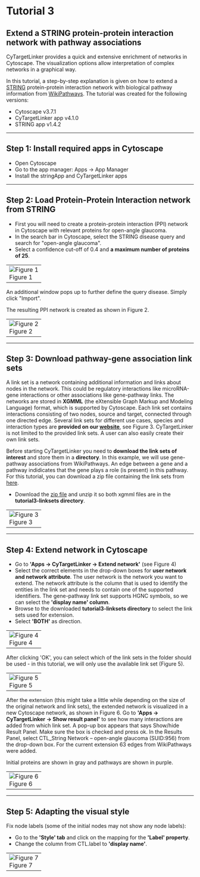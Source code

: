 # Tutorial 3
## Extend a STRING protein-protein interaction network with pathway associations

CyTargetLinker provides a quick and extensive enrichment of networks in Cytoscape. The visualization options allow interpretation of complex networks in a graphical way.

In this tutorial, a step-by-step explanation is given on how to extend a [STRING](https://string-db.org/) protein-protein interaction network with biological pathway information from [WikiPathways](https://www.wikipathways.org/index.php/WikiPathways). 
The tutorial was created for the following versions:
* Cytoscape v3.7.1 
* CyTargetLinker app v4.1.0
* STRING app v1.4.2

-----

## Step 1: Install required apps in Cytoscape

* Open Cytoscape
* Go to the app manager: Apps -> App Manager
* Install the stringApp and CyTargetLinker apps

-----

## Step 2: Load Protein-Protein Interaction network from STRING

* First you will need to create a protein-protein interaction (PPI) network in Cytoscape with relevant proteins for open-angle glaucoma.
* In the search bar in Cytoscape, select the STRING disease query and search for "open-angle glaucoma". 
* Select a confidence cut-off of 0.4 and **a maximum number of proteins of 25**.

<table>
  <tr>
    <td><img src="https://cytargetlinker.github.io/images/tutorial3/figure1.png" alt="Figure 1"/><br/>Figure 1</td>
  </tr>
</table>

An additional window pops up to further define the query disease. Simply click "Import".

The resulting PPI network is created as shown in Figure 2.

<table>
  <tr>
    <td><img src="https://cytargetlinker.github.io/images/tutorial3/figure2.png" alt="Figure 2"/><br/>Figure 2</td>
  </tr>
</table>

-----

## Step 3: Download pathway-gene association link sets
A link set is a network containing additional information and links about nodes in the network. This could be regulatory interactions like microRNA-gene interactions or other associations like gene-pathway links. The networks are stored in **XGMML** (the eXtensible Graph Markup and Modeling Language) format, which is supported by Cytoscape. Each link set contains interactions consisting of two nodes, source and target, connected through one directed edge. Several link sets for different use cases, species and interaction types are **provided on our [website](https://cytargetlinker.github.io/pages/linksets)**, see Figure 3. CyTargetLinker is not limited to the provided link sets. A user can also easily create their own link sets.

Before starting CyTargetLinker you need to **download the link sets of interest** and store them in a **directory**. In this example, we will use gene-pathway associations from WikiPathways. An edge between a gene and a pathway indidicates that the gene plays a role (is present) in this pathway. For this tutorial, you can download a zip file containing the link sets from [here](../../data/tutorial3/tutorial3-linksets.zip). 
* Download the [zip file](../../data/tutorial3/tutorial3-linksets.zip) and unzip it so both xgmml files are in the **tutorial3-linksets directory**. 

<table>
  <tr>
    <td><img src="https://cytargetlinker.github.io/images/tutorial3/figure3.png" alt="Figure 3"/><br/>Figure 3</td>
  </tr>
</table>

-----

## Step 4: Extend network in Cytoscape

* Go to **'Apps -> CyTargetLinker -> Extend network'** (see Figure 4)
* Select the correct elements in the drop-down boxes for **user network and network attribute**. The user network is the network you want to extend. The network attribute is the column that is used to identify the entities in the link set and needs to contain one of the supported identifiers. The gene-pathway link set supports HGNC symbols, so we can select the **'display name' column**. 
* Browse to the downloaded **tutorial3-linksets directory** to select the link sets used for extension. 
* Select **'BOTH'** as direction.

<table>
  <tr>
    <td><img src="https://cytargetlinker.github.io/images/tutorial3/figure4.png" alt="Figure 4"/><br/>Figure 4</td>
  </tr>
</table>

After clicking 'OK', you can select which of the link sets in the folder should be used - in this tutorial, we will only use the available link set (Figure 5).

<table>
  <tr>
    <td><img src="https://cytargetlinker.github.io/images/tutorial3/figure5.png" alt="Figure 5"/><br/>Figure 5</td>
  </tr>
</table>

After the extension (this might take a little while depending on the size of the original network and link sets), the extended network is visualized in a new Cytoscape network, as shown in Figure 6. Go to **'Apps -> CyTargetLinker -> Show result panel'** to see how many interactions are added from which link set. A pop-up box appears that says Show/hide Result Panel. Make sure the box is checked and press ok. In the Results Panel, select CTL_String Network – open-angle glaucoma (SUID:956) from the drop-down box. For the current extension 63 edges from WikiPathways were added. 

Initial proteins are shown in gray and pathways are shown in purple. 
<table>
  <tr>
    <td><img src="https://cytargetlinker.github.io/images/tutorial3/figure6.png" alt="Figure 6"/><br/>Figure 6</td>
  </tr>
</table>

-----

## Step 5: Adapting the visual style

Fix node labels (some of the initial nodes may not show any node labels):
* Go to the **'Style' tab** and click on the mapping for the **'Label' property**.
* Change the column from CTL.label to **'display name'**.

<table>
  <tr>
    <td><img src="https://cytargetlinker.github.io/images/tutorial3/figure7.png" alt="Figure 7"/><br/>Figure 7</td>
  </tr>
</table>
